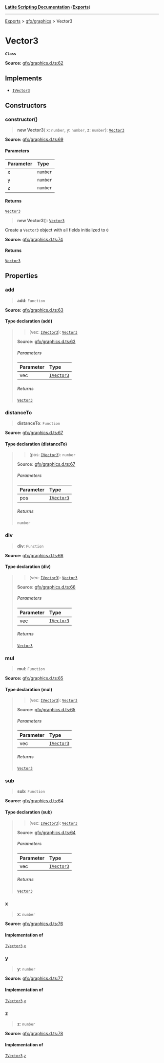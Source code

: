 [**Latite Scripting Documentation**](../../README.md) ([**Exports**](../../exports.md))

---

[Exports](../../exports.md) > [gfx/graphics](../index.md) > Vector3

# Vector3

**`Class`**

**Source:** [gfx/graphics.d.ts:62](https://github.com/LatiteScripting/latitescripting.github.io/blob/a08b0d1/definitions/gfx/graphics.d.ts#L62)

## Implements

- [`IVector3`](../interfaces/interface.IVector3.md)

## Constructors

### constructor()

> **new Vector3**(
> x: `number`,
> y: `number`,
> z: `number`): [`Vector3`](class.Vector3.md)

**Source:** [gfx/graphics.d.ts:69](https://github.com/LatiteScripting/latitescripting.github.io/blob/a08b0d1/definitions/gfx/graphics.d.ts#L69)

#### Parameters

| Parameter | Type     |
| :-------- | :------- |
| x         | `number` |
| y         | `number` |
| z         | `number` |

#### Returns

[`Vector3`](class.Vector3.md)

> **new Vector3**(): [`Vector3`](class.Vector3.md)

Create a `Vector3` object with all fields initialized to `0`

**Source:** [gfx/graphics.d.ts:74](https://github.com/LatiteScripting/latitescripting.github.io/blob/a08b0d1/definitions/gfx/graphics.d.ts#L74)

#### Returns

[`Vector3`](class.Vector3.md)

## Properties

### add

> **add**: `Function`

**Source:** [gfx/graphics.d.ts:63](https://github.com/LatiteScripting/latitescripting.github.io/blob/a08b0d1/definitions/gfx/graphics.d.ts#L63)

#### Type declaration (add)

> > (vec: [`IVector3`](../interfaces/interface.IVector3.md)): [`Vector3`](class.Vector3.md)
>
> **Source:** [gfx/graphics.d.ts:63](https://github.com/LatiteScripting/latitescripting.github.io/blob/a08b0d1/definitions/gfx/graphics.d.ts#L63)
>
> ##### Parameters
>
> | Parameter | Type                                              |
> | :-------- | :------------------------------------------------ |
> | vec       | [`IVector3`](../interfaces/interface.IVector3.md) |
>
> ##### Returns
>
> [`Vector3`](class.Vector3.md)

### distanceTo

> **distanceTo**: `Function`

**Source:** [gfx/graphics.d.ts:67](https://github.com/LatiteScripting/latitescripting.github.io/blob/a08b0d1/definitions/gfx/graphics.d.ts#L67)

#### Type declaration (distanceTo)

> > (pos: [`IVector3`](../interfaces/interface.IVector3.md)): `number`
>
> **Source:** [gfx/graphics.d.ts:67](https://github.com/LatiteScripting/latitescripting.github.io/blob/a08b0d1/definitions/gfx/graphics.d.ts#L67)
>
> ##### Parameters
>
> | Parameter | Type                                              |
> | :-------- | :------------------------------------------------ |
> | pos       | [`IVector3`](../interfaces/interface.IVector3.md) |
>
> ##### Returns
>
> `number`

### div

> **div**: `Function`

**Source:** [gfx/graphics.d.ts:66](https://github.com/LatiteScripting/latitescripting.github.io/blob/a08b0d1/definitions/gfx/graphics.d.ts#L66)

#### Type declaration (div)

> > (vec: [`IVector3`](../interfaces/interface.IVector3.md)): [`Vector3`](class.Vector3.md)
>
> **Source:** [gfx/graphics.d.ts:66](https://github.com/LatiteScripting/latitescripting.github.io/blob/a08b0d1/definitions/gfx/graphics.d.ts#L66)
>
> ##### Parameters
>
> | Parameter | Type                                              |
> | :-------- | :------------------------------------------------ |
> | vec       | [`IVector3`](../interfaces/interface.IVector3.md) |
>
> ##### Returns
>
> [`Vector3`](class.Vector3.md)

### mul

> **mul**: `Function`

**Source:** [gfx/graphics.d.ts:65](https://github.com/LatiteScripting/latitescripting.github.io/blob/a08b0d1/definitions/gfx/graphics.d.ts#L65)

#### Type declaration (mul)

> > (vec: [`IVector3`](../interfaces/interface.IVector3.md)): [`Vector3`](class.Vector3.md)
>
> **Source:** [gfx/graphics.d.ts:65](https://github.com/LatiteScripting/latitescripting.github.io/blob/a08b0d1/definitions/gfx/graphics.d.ts#L65)
>
> ##### Parameters
>
> | Parameter | Type                                              |
> | :-------- | :------------------------------------------------ |
> | vec       | [`IVector3`](../interfaces/interface.IVector3.md) |
>
> ##### Returns
>
> [`Vector3`](class.Vector3.md)

### sub

> **sub**: `Function`

**Source:** [gfx/graphics.d.ts:64](https://github.com/LatiteScripting/latitescripting.github.io/blob/a08b0d1/definitions/gfx/graphics.d.ts#L64)

#### Type declaration (sub)

> > (vec: [`IVector3`](../interfaces/interface.IVector3.md)): [`Vector3`](class.Vector3.md)
>
> **Source:** [gfx/graphics.d.ts:64](https://github.com/LatiteScripting/latitescripting.github.io/blob/a08b0d1/definitions/gfx/graphics.d.ts#L64)
>
> ##### Parameters
>
> | Parameter | Type                                              |
> | :-------- | :------------------------------------------------ |
> | vec       | [`IVector3`](../interfaces/interface.IVector3.md) |
>
> ##### Returns
>
> [`Vector3`](class.Vector3.md)

### x

> **x**: `number`

**Source:** [gfx/graphics.d.ts:76](https://github.com/LatiteScripting/latitescripting.github.io/blob/a08b0d1/definitions/gfx/graphics.d.ts#L76)

#### Implementation of

[`IVector3`](../interfaces/interface.IVector3.md).[`x`](../interfaces/interface.IVector3.md#x)

### y

> **y**: `number`

**Source:** [gfx/graphics.d.ts:77](https://github.com/LatiteScripting/latitescripting.github.io/blob/a08b0d1/definitions/gfx/graphics.d.ts#L77)

#### Implementation of

[`IVector3`](../interfaces/interface.IVector3.md).[`y`](../interfaces/interface.IVector3.md#y)

### z

> **z**: `number`

**Source:** [gfx/graphics.d.ts:78](https://github.com/LatiteScripting/latitescripting.github.io/blob/a08b0d1/definitions/gfx/graphics.d.ts#L78)

#### Implementation of

[`IVector3`](../interfaces/interface.IVector3.md).[`z`](../interfaces/interface.IVector3.md#z)
